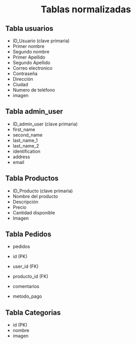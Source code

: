 <h1 align="center">Tablas normalizadas</h1>

## Tabla usuarios

  - ID_Usuario (clave primaria)
  - Primer nombre
  - Segundo nombre
  - Primer Apellido
  - Segundo Apellido
  - Correo electronico
  - Contraseña
  - Dirección
  - Ciudad
  - Numero de teléfono
  - imagen


## Tabla admin_user

  - ID_admin_user (clave primaria)
  - first_name       
  - second_name      
  - last_name_1      
  - last_name_2      
  - identification   
  - address
  - email


## Tabla Productos

  - ID_Producto (clave primaria)
  - Nombre del producto
  - Descripción
  - Precio
  - Cantidad disponible
  - Imagen

## Tabla Pedidos
  - pedidos     

  - id (PK)         
  - user_id (FK)     
  -  producto_id (FK)     
  -  comentarios      
  -  metodo_pago 

## Tabla Categorias

  - id (PK)         
  - nombre           
  - imagen           
  
